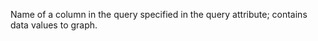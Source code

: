 Name of a column in the query specified in the query
            attribute; contains data values to graph.